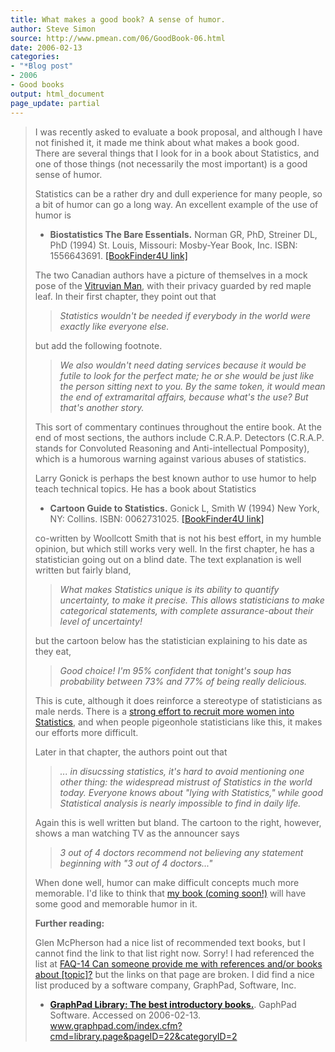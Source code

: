 ```yaml
---
title: What makes a good book? A sense of humor.
author: Steve Simon
source: http://www.pmean.com/06/GoodBook-06.html
date: 2006-02-13
categories:
- "*Blog post"
- 2006
- Good books
output: html_document
page_update: partial
---
```


> I was recently asked to evaluate a book proposal, and although I have
> not finished it, it made me think about what makes a book good. There
> are several things that I look for in a book about Statistics, and one
> of those things (not necessarily the most important) is a good sense
> of humor.
>
> Statistics can be a rather dry and dull experience for many people, so
> a bit of humor can go a long way. An excellent example of the use of
> humor is
>
> -   **Biostatistics The Bare Essentials.** Norman GR, PhD, Streiner
>     DL, PhD (1994) St. Louis, Missouri: Mosby-Year Book, Inc. ISBN:
>     1556643691. [\[BookFinder4U
>     link\]](http://www.bookfinder4u.com/detail/1556643691.html)
>
> The two Canadian authors have a picture of themselves in a mock pose
> of the [Vitruvian Man](http://en.wikipedia.org/wiki/Vitruvian_Man),
> with their privacy guarded by red maple leaf. In their first chapter,
> they point out that
>
> > *Statistics wouldn't be needed if everybody in the world were
> > exactly like everyone else.*
>
> but add the following footnote.
>
> > *We also wouldn't need dating services because it would be futile
> > to look for the perfect mate; he or she would be just like the
> > person sitting next to you. By the same token, it would mean the end
> > of extramarital affairs, because what's the use? But that's
> > another story.*
>
> This sort of commentary continues throughout the entire book. At the
> end of most sections, the authors include C.R.A.P. Detectors (C.R.A.P.
> stands for Convoluted Reasoning and Anti-intellectual Pomposity),
> which is a humorous warning against various abuses of statistics.
>
> Larry Gonick is perhaps the best known author to use humor to help
> teach technical topics. He has a book about Statistics
>
> -   **Cartoon Guide to Statistics.** Gonick L, Smith W (1994) New
>     York, NY: Collins. ISBN: 0062731025. [\[BookFinder4U
>     link\]](http://www.bookfinder4u.com/detail/0062731025.html)
>
> co-written by Woollcott Smith that is not his best effort, in my
> humble opinion, but which still works very well. In the first chapter,
> he has a statistician going out on a blind date. The text explanation
> is well written but fairly bland,
>
> > *What makes Statistics unique is its ability to quantify
> > uncertainty, to make it precise. This allows statisticians to make
> > categorical statements, with complete assurance-about their level of
> > uncertainty!*
>
> but the cartoon below has the statistician explaining to his date as
> they eat,
>
> > *Good choice! I'm 95% confident that tonight's soup has
> > probability between 73% and 77% of being really delicious.*
>
> This is cute, although it does reinforce a stereotype of statisticians
> as male nerds. There is a [strong effort to recruit more women into
> Statistics](http://www.amstat.org/awards/index.cfm?fuseaction=cox-scholarship),
> and when people pigeonhole statisticians like this, it makes our
> efforts more difficult.
>
> Later in that chapter, the authors point out that
>
> > *\... in disucssing statistics, it's hard to avoid mentioning one
> > other thing: the widespread mistrust of Statistics in the world
> > today. Everyone knows about "lying with Statistics," while good
> > Statistical analysis is nearly impossible to find in daily life.*
>
> Again this is well written but bland. The cartoon to the right,
> however, shows a man watching TV as the announcer says
>
> > *3 out of 4 doctors recommend not believing any statement beginning
> > with "3 out of 4 doctors\..."*
>
> When done well, humor can make difficult concepts much more memorable.
> I'd like to think that [my book (coming soon!)](../evidence.asp) will
> have some good and memorable humor in it.
>
> **Further reading:**
>
> Glen McPherson had a nice list of recommended text books, but I cannot
> find the link to that list right now. Sorry! I had referenced the list
> at [FAQ-14 Can someone provide me with references and/or books about
> \[topic\]?](../faq/faq14.asp) but the links on that page are broken. I
> did find a nice list produced by a software company, GraphPad,
> Software, Inc.
>
> -   **[GraphPad Library: The best introductory
>     books.](http://www.graphpad.com/index.cfm?cmd=library.page&pageID=22&categoryID=2)**.
>     GaphPad Software. Accessed on 2006-02-13.
>     www.graphpad.com/index.cfm?cmd=library.page&pageID=22&categoryID=2
